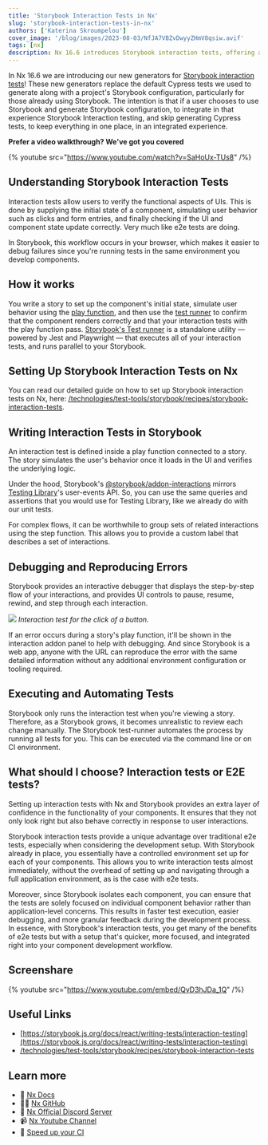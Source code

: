 ```yaml
---
title: 'Storybook Interaction Tests in Nx'
slug: 'storybook-interaction-tests-in-nx'
authors: ['Katerina Skroumpelou']
cover_image: '/blog/images/2023-08-03/NfJA7VBZvDwyyZHmV8qsiw.avif'
tags: [nx]
description: Nx 16.6 introduces Storybook interaction tests, offering automated UI testing, Jest and Playwright integration, and a streamlined workflow.
---
```


In Nx 16.6 we are introducing our new generators for [Storybook interaction tests](https://storybook.js.org/docs/react/writing-tests/interaction-testing)! These new generators replace the default Cypress tests we used to generate along with a project's Storybook configuration, particularly for those already using Storybook. The intention is that if a user chooses to use Storybook and generate Storybook configuration, to integrate in that experience Storybook Interaction testing, and skip generating Cypress tests, to keep everything in one place, in an integrated experience.

**Prefer a video walkthrough? We've got you covered**

{% youtube src="https://www.youtube.com/watch?v=SaHoUx-TUs8" /%}

## Understanding Storybook Interaction Tests

Interaction tests allow users to verify the functional aspects of UIs. This is done by supplying the initial state of a component, simulating user behavior such as clicks and form entries, and finally checking if the UI and component state update correctly​. Very much like e2e tests are doing.

In Storybook, this workflow occurs in your browser, which makes it easier to debug failures since you're running tests in the same environment you develop components.

## How it works

You write a story to set up the component's initial state, simulate user behavior using the [play function](https://storybook.js.org/docs/react/writing-stories/play-function), and then use the [test runner](https://storybook.js.org/docs/react/writing-tests/test-runner) to confirm that the component renders correctly and that your interaction tests with the play function pass​. [Storybook's Test runner](https://storybook.js.org/docs/react/writing-tests/test-runner) is a standalone utility — powered by Jest and Playwright — that executes all of your interaction tests, and runs parallel to your Storybook.

## Setting Up Storybook Interaction Tests on Nx

You can read our detailed guide on how to set up Storybook interaction tests on Nx, here: [/technologies/test-tools/storybook/recipes/storybook-interaction-tests](technologies/test-tools/storybook/recipes/storybook-interaction-tests).

## Writing Interaction Tests in Storybook

An interaction test is defined inside a play function connected to a story. The story simulates the user's behavior once it loads in the UI and verifies the underlying logic​.

Under the hood, Storybook's [@storybook/addon-interactions](https://storybook.js.org/addons/@storybook/addon-interactions) mirrors [Testing Library](https://testing-library.com/)'s user-events API. So, you can use the same queries and assertions that you would use for Testing Library, like we already do with our unit tests.

For complex flows, it can be worthwhile to group sets of related interactions using the step function. This allows you to provide a custom label that describes a set of interactions.

## Debugging and Reproducing Errors

Storybook provides an interactive debugger that displays the step-by-step flow of your interactions, and provides UI controls to pause, resume, rewind, and step through each interaction​.

![](/blog/images/2023-08-03/ZhrFxCwtYkO3gLaU.avif)
_Interaction test for the click of a button._

If an error occurs during a story's play function, it'll be shown in the interaction addon panel to help with debugging. And since Storybook is a web app, anyone with the URL can reproduce the error with the same detailed information without any additional environment configuration or tooling required​.

## Executing and Automating Tests

Storybook only runs the interaction test when you're viewing a story. Therefore, as a Storybook grows, it becomes unrealistic to review each change manually. The Storybook test-runner automates the process by running all tests for you. This can be executed via the command line or on CI environment​.

## What should I choose? Interaction tests or E2E tests?

Setting up interaction tests with Nx and Storybook provides an extra layer of confidence in the functionality of your components. It ensures that they not only look right but also behave correctly in response to user interactions.

Storybook interaction tests provide a unique advantage over traditional e2e tests, especially when considering the development setup. With Storybook already in place, you essentially have a controlled environment set up for each of your components. This allows you to write interaction tests almost immediately, without the overhead of setting up and navigating through a full application environment, as is the case with e2e tests.

Moreover, since Storybook isolates each component, you can ensure that the tests are solely focused on individual component behavior rather than application-level concerns. This results in faster test execution, easier debugging, and more granular feedback during the development process. In essence, with Storybook's interaction tests, you get many of the benefits of e2e tests but with a setup that's quicker, more focused, and integrated right into your component development workflow.

## Screenshare

{% youtube src="https://www.youtube.com/embed/QvD3hJDa_1Q" /%}

## Useful Links

- [https://storybook.js.org/docs/react/writing-tests/interaction-testing](https://storybook.js.org/docs/react/writing-tests/interaction-testing)
- [/technologies/test-tools/storybook/recipes/storybook-interaction-tests](technologies/test-tools/storybook/recipes/storybook-interaction-tests)

## Learn more

- 🧠 [Nx Docs](/getting-started/intro)
- 👩‍💻 [Nx GitHub](https://github.com/nrwl/nx)
- 💬 [Nx Official Discord Server](https://go.nx.dev/community)
- 📹 [Nx Youtube Channel](https://www.youtube.com/@nxdevtools)
- 🚀 [Speed up your CI](/nx-cloud)
